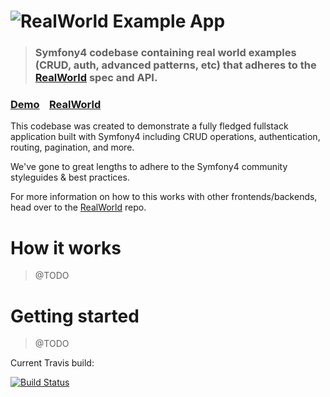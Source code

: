 # ![RealWorld Example App](https://cloud.githubusercontent.com/assets/556934/25510530/705d3846-2b86-11e7-9829-71869bf0349e.png)

> ### Symfony4 codebase containing real world examples (CRUD, auth, advanced patterns, etc) that adheres to the [RealWorld](https://github.com/gothinkster/realworld) spec and API.


### [Demo](https://demo.realworld.io/)&nbsp;&nbsp;&nbsp;&nbsp;[RealWorld](https://github.com/gothinkster/realworld)


This codebase was created to demonstrate a fully fledged fullstack application built with Symfony4 including CRUD operations, authentication, routing, pagination, and more.

We've gone to great lengths to adhere to the Symfony4 community styleguides & best practices.

For more information on how to this works with other frontends/backends, head over to the [RealWorld](https://github.com/gothinkster/realworld) repo.


# How it works

> @TODO

# Getting started

> @TODO


Current Travis build:

[![Build Status](https://travis-ci.org/matigda/gothinkster.svg?branch=master)](https://travis-ci.org/matigda/gothinkster)
